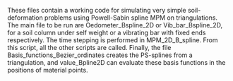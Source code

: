 These files contain a working code for simulating very simple soil-deformation problems using Powell-Sabin spline MPM on triangulations. 
The main file to be run are Oedometer_Bspline_2D or Vib_bar_Bspline_2D, for a soil column under self weight or a vibrating bar with fixed ends respectively.
The time stepping is performed in MPM_2D_B_spline. From this script, all the other scripts are called. 
Finally, the file Basis_functions_Bezier_ordinates creates the PS-splines from a triangulation, 
and value_Bpline2D can evaluate these basis functions in the positions of material points.   
